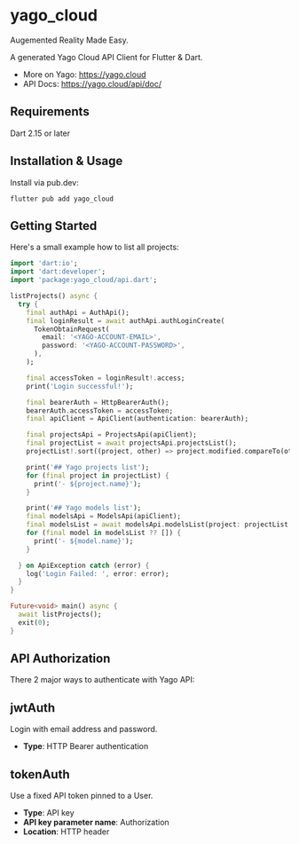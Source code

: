 # yago_cloud

Augemented Reality Made Easy.

A generated Yago Cloud API Client for Flutter & Dart.

- More on Yago: https://yago.cloud
- API Docs: https://yago.cloud/api/doc/

## Requirements

Dart 2.15 or later

## Installation & Usage

Install via pub.dev:

```
flutter pub add yago_cloud
```

## Getting Started

Here's a small example how to list all projects:

```dart
import 'dart:io';
import 'dart:developer';
import 'package:yago_cloud/api.dart';

listProjects() async {
  try {
    final authApi = AuthApi();
    final loginResult = await authApi.authLoginCreate(
      TokenObtainRequest(
        email: '<YAGO-ACCOUNT-EMAIL>',
        password: '<YAGO-ACCOUNT-PASSWORD>',
      ),
    );

    final accessToken = loginResult!.access;
    print('Login successful!');

    final bearerAuth = HttpBearerAuth();
    bearerAuth.accessToken = accessToken;
    final apiClient = ApiClient(authentication: bearerAuth);

    final projectsApi = ProjectsApi(apiClient);
    final projectList = await projectsApi.projectsList();
    projectList!.sort((project, other) => project.modified.compareTo(other.modified));

    print('## Yago projects list');
    for (final project in projectList) {
      print('- ${project.name}');
    }

    print('## Yago models list');
    final modelsApi = ModelsApi(apiClient);
    final modelsList = await modelsApi.modelsList(project: projectList.first.id);
    for (final model in modelsList ?? []) {
      print('- ${model.name}');
    }

  } on ApiException catch (error) {
    log('Login Failed: ', error: error);
  }
}

Future<void> main() async {
  await listProjects();
  exit(0);
}
```

## API Authorization

There 2 major ways to authenticate with Yago API:

## jwtAuth

Login with email address and password.

- **Type**: HTTP Bearer authentication

## tokenAuth

Use a fixed API token pinned to a User.

- **Type**: API key
- **API key parameter name**: Authorization
- **Location**: HTTP header
